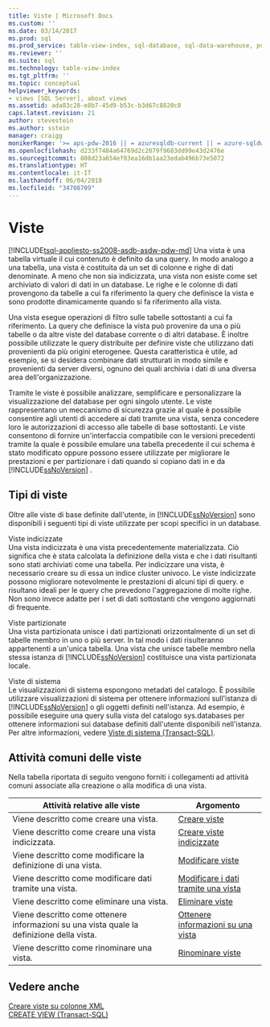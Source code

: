 ```yaml
---
title: Viste | Microsoft Docs
ms.custom: ''
ms.date: 03/14/2017
ms.prod: sql
ms.prod_service: table-view-index, sql-database, sql-data-warehouse, pdw
ms.reviewer: ''
ms.suite: sql
ms.technology: table-view-index
ms.tgt_pltfrm: ''
ms.topic: conceptual
helpviewer_keywords:
- views [SQL Server], about views
ms.assetid: ada83c28-e8b7-45d9-b53c-b3d67c8820c8
caps.latest.revision: 21
author: stevestein
ms.author: sstein
manager: craigg
monikerRange: '>= aps-pdw-2016 || = azuresqldb-current || = azure-sqldw-latest || >= sql-server-2016 || = sqlallproducts-allversions'
ms.openlocfilehash: d233f7484a64769d2c2079f9683dd99e43d2476e
ms.sourcegitcommit: 808d23a654ef03ea16db1aa23edab496b73e5072
ms.translationtype: HT
ms.contentlocale: it-IT
ms.lasthandoff: 06/04/2018
ms.locfileid: "34708709"
---
```

# <a name="views"></a>Viste
[!INCLUDE[tsql-appliesto-ss2008-asdb-asdw-pdw-md](../../includes/tsql-appliesto-ss2008-asdb-asdw-pdw-md.md)]
  Una vista è una tabella virtuale il cui contenuto è definito da una query. In modo analogo a una tabella, una vista è costituita da un set di colonne e righe di dati denominate. A meno che non sia indicizzata, una vista non esiste come set archiviato di valori di dati in un database. Le righe e le colonne di dati provengono da tabelle a cui fa riferimento la query che definisce la vista e sono prodotte dinamicamente quando si fa riferimento alla vista.  
  
 Una vista esegue operazioni di filtro sulle tabelle sottostanti a cui fa riferimento. La query che definisce la vista può provenire da una o più tabelle o da altre viste del database corrente o di altri database. È inoltre possibile utilizzate le query distribuite per definire viste che utilizzano dati provenienti da più origini eterogenee. Questa caratteristica è utile, ad esempio, se si desidera combinare dati strutturati in modo simile e provenienti da server diversi, ognuno dei quali archivia i dati di una diversa area dell'organizzazione.  
  
 Tramite le viste è possibile analizzare, semplificare e personalizzare la visualizzazione del database per ogni singolo utente. Le viste rappresentano un meccanismo di sicurezza grazie al quale è possibile consentire agli utenti di accedere ai dati tramite una vista, senza concedere loro le autorizzazioni di accesso alle tabelle di base sottostanti. Le viste consentono di fornire un'interfaccia compatibile con le versioni precedenti tramite la quale è possibile emulare una tabella precedente il cui schema è stato modificato oppure possono essere utilizzate per migliorare le prestazioni e per partizionare i dati quando si copiano dati in e da [!INCLUDE[ssNoVersion](../../includes/ssnoversion-md.md)] .  
  
## <a name="types-of-views"></a>Tipi di viste  
 Oltre alle viste di base definite dall'utente, in [!INCLUDE[ssNoVersion](../../includes/ssnoversion-md.md)] sono disponibili i seguenti tipi di viste utilizzate per scopi specifici in un database.  
  
 Viste indicizzate  
 Una vista indicizzata è una vista precedentemente materializzata. Ciò significa che è stata calcolata la definizione della vista e che i dati risultanti sono stati archiviati come una tabella. Per indicizzare una vista, è necessario creare su di essa un indice cluster univoco. Le viste indicizzate possono migliorare notevolmente le prestazioni di alcuni tipi di query. e risultano ideali per le query che prevedono l'aggregazione di molte righe. Non sono invece adatte per i set di dati sottostanti che vengono aggiornati di frequente.  
  
 Viste partizionate  
 Una vista partizionata unisce i dati partizionati orizzontalmente di un set di tabelle membro in uno o più server. In tal modo i dati risulteranno appartenenti a un'unica tabella. Una vista che unisce tabelle membro nella stessa istanza di [!INCLUDE[ssNoVersion](../../includes/ssnoversion-md.md)] costituisce una vista partizionata locale.  
  
 Viste di sistema  
 Le visualizzazioni di sistema espongono metadati del catalogo. È possibile utilizzare visualizzazioni di sistema per ottenere informazioni sull'istanza di [!INCLUDE[ssNoVersion](../../includes/ssnoversion-md.md)] o gli oggetti definiti nell'istanza. Ad esempio, è possibile eseguire una query sulla vista del catalogo sys.databases per ottenere informazioni sui database definiti dall'utente disponibili nell'istanza. Per altre informazioni, vedere [Viste di sistema &#40;Transact-SQL&#41;](http://msdn.microsoft.com/library/35a6161d-7f43-4e00-bcd3-3091f2015e90).  
  
## <a name="common-view-tasks"></a>Attività comuni delle viste  
 Nella tabella riportata di seguito vengono forniti i collegamenti ad attività comuni associate alla creazione o alla modifica di una vista.  
  
|Attività relative alle viste|Argomento|  
|----------------|-----------|  
|Viene descritto come creare una vista.|[Creare viste](../../relational-databases/views/create-views.md)|  
|Viene descritto come creare una vista indicizzata.|[Creare viste indicizzate](../../relational-databases/views/create-indexed-views.md)|  
|Viene descritto come modificare la definizione di una vista.|[Modificare viste](../../relational-databases/views/modify-views.md)|  
|Viene descritto come modificare dati tramite una vista.|[Modificare i dati tramite una vista](../../relational-databases/views/modify-data-through-a-view.md)|  
|Viene descritto come eliminare una vista.|[Eliminare viste](../../relational-databases/views/delete-views.md)|  
|Viene descritto come ottenere informazioni su una vista quale la definizione della vista.|[Ottenere informazioni su una vista](../../relational-databases/views/get-information-about-a-view.md)|  
|Viene descritto come rinominare una vista.|[Rinominare viste](../../relational-databases/views/rename-views.md)|  
  
## <a name="see-also"></a>Vedere anche  
 [Creare viste su colonne XML](../../relational-databases/xml/create-views-over-xml-columns.md)   
 [CREATE VIEW &#40;Transact-SQL&#41;](../../t-sql/statements/create-view-transact-sql.md)  
  
  
